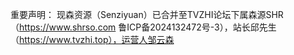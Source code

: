 重要声明：
现森资源（Senziyuan）已合并至TVZHI论坛下属森源SHR（https://www.shrso.com 鲁ICP备2024132472号-3），站长邱先生（https://www.tvzhi.top），运营人邹云森
